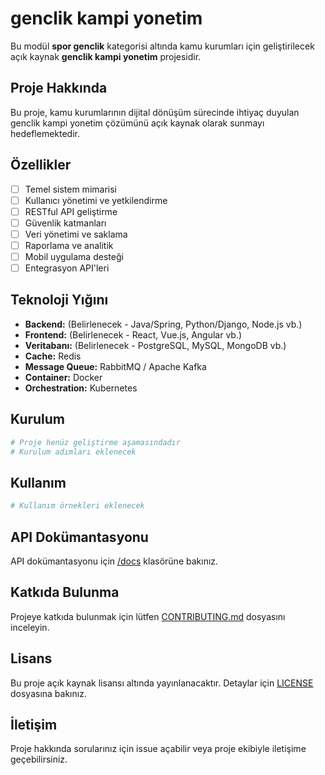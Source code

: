 # genclik kampi yonetim

Bu modül **spor genclik** kategorisi altında kamu kurumları için geliştirilecek açık kaynak **genclik kampi yonetim** projesidir.

## Proje Hakkında

Bu proje, kamu kurumlarının dijital dönüşüm sürecinde ihtiyaç duyulan genclik kampi yonetim çözümünü açık kaynak olarak sunmayı hedeflemektedir.

## Özellikler

- [ ] Temel sistem mimarisi
- [ ] Kullanıcı yönetimi ve yetkilendirme
- [ ] RESTful API geliştirme
- [ ] Güvenlik katmanları
- [ ] Veri yönetimi ve saklama
- [ ] Raporlama ve analitik
- [ ] Mobil uygulama desteği
- [ ] Entegrasyon API'leri

## Teknoloji Yığını

- **Backend:** (Belirlenecek - Java/Spring, Python/Django, Node.js vb.)
- **Frontend:** (Belirlenecek - React, Vue.js, Angular vb.)
- **Veritabanı:** (Belirlenecek - PostgreSQL, MySQL, MongoDB vb.)
- **Cache:** Redis
- **Message Queue:** RabbitMQ / Apache Kafka
- **Container:** Docker
- **Orchestration:** Kubernetes

## Kurulum

```bash
# Proje henüz geliştirme aşamasındadır
# Kurulum adımları eklenecek
```

## Kullanım

```bash
# Kullanım örnekleri eklenecek
```

## API Dokümantasyonu

API dokümantasyonu için [/docs](./docs) klasörüne bakınız.

## Katkıda Bulunma

Projeye katkıda bulunmak için lütfen [CONTRIBUTING.md](../CONTRIBUTING.md) dosyasını inceleyin.

## Lisans

Bu proje açık kaynak lisansı altında yayınlanacaktır. Detaylar için [LICENSE](../LICENSE) dosyasına bakınız.

## İletişim

Proje hakkında sorularınız için issue açabilir veya proje ekibiyle iletişime geçebilirsiniz.

